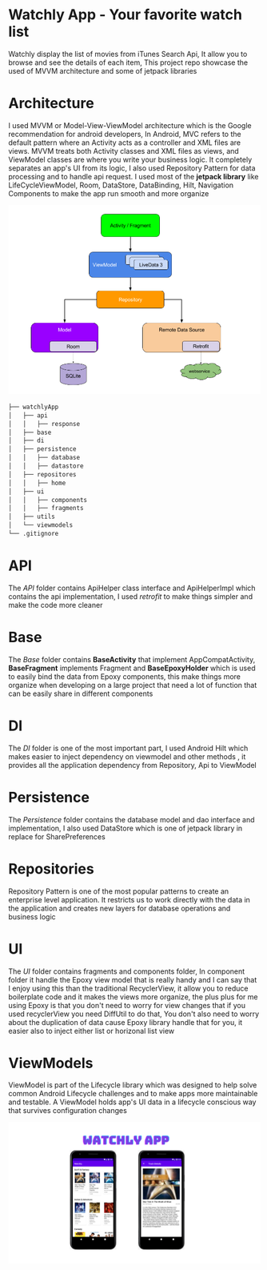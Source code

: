 # Watchly App - Your favorite watch list
Watchly display the list of movies from iTunes Search Api, It allow you to browse and see the details of each item, This project repo showcase the used of MVVM architecture and some of jetpack libraries 

# Architecture
I used MVVM or Model-View-ViewModel architecture which is the Google recommendation for android developers, In Android, MVC refers to the default pattern where an Activity acts as a controller and XML files are views. MVVM treats both Activity classes and XML files as views, and ViewModel classes are where you write your business logic. It completely separates an app's UI from its logic, I also used Repository Pattern for data processing and to handle api request. I used most of the **jetpack library** like LifeCycleViewModel, Room, DataStore, DataBinding, Hilt, Navigation Components to make the app run smooth and more organize

![MVVM](https://github.com/johnpaulcas/codein-android/blob/main/images/mvvm.png)

```bash
├── watchlyApp
│   ├── api
│   │   ├── response
│   ├── base
│   ├── di
│   ├── persistence
│   │   ├── database
│   │   ├── datastore
│   ├── repositores
│   │   ├── home
│   ├── ui
│   │   ├── components
│   │   ├── fragments
│   ├── utils
│   └── viewmodels
└── .gitignore
```

# API
The _API_ folder contains ApiHelper class interface and ApiHelperImpl which contains the api implementation, I used _retrofit_ to make things simpler and make the code more cleaner

# Base
The _Base_ folder contains **BaseActivity** that implement AppCompatActivity, **BaseFragment** implements Fragment and **BaseEpoxyHolder** which is used to easily bind the data from Epoxy components, this make things more organize when developing on a large project that need a lot of function that can be easily share in different components

# DI
The _DI_ folder is one of the most important part, I used Android Hilt which makes easier to inject dependency on viewmodel and other methods , it provides all the application dependency from Repository, Api to ViewModel

# Persistence
The _Persistence_ folder contains the database model and dao interface and implementation, I also used DataStore which is one of jetpack library in replace for SharePreferences

# Repositories
Repository Pattern is one of the most popular patterns to create an enterprise level application. It restricts us to work directly with the data in the application and creates new layers for database operations and business logic 

# UI
The _UI_ folder contains fragments and components folder, In component folder it handle the Epoxy view model that is really handy and I can say that I enjoy using this than the traditional RecyclerView, it allow you to reduce boilerplate code and it makes the views more organize, the plus plus for me using Epoxy is that you don't need to worry for view changes that if you used recyclerView you need DiffUtil to do that, You don't also need to worry about the duplication of data cause Epoxy library handle that for you, it easier also to inject either list or horizonal list view

# ViewModels
ViewModel is part of the Lifecycle library which was designed to help solve common Android Lifecycle challenges and to make apps more maintainable and testable. A ViewModel holds app's UI data in a lifecycle conscious way that survives configuration changes

![Watchly](https://github.com/johnpaulcas/codein-android/blob/main/images/app.png)

